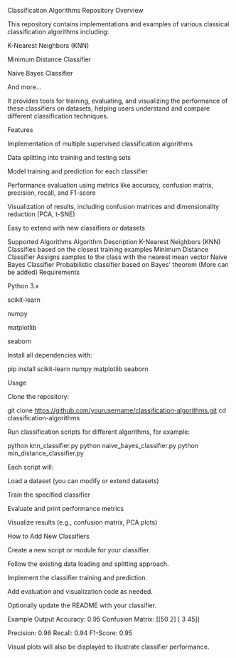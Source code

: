 Classification Algorithms Repository
Overview

This repository contains implementations and examples of various classical classification algorithms including:

K-Nearest Neighbors (KNN)

Minimum Distance Classifier

Naive Bayes Classifier

And more...

It provides tools for training, evaluating, and visualizing the performance of these classifiers on datasets, helping users understand and compare different classification techniques.

Features

Implementation of multiple supervised classification algorithms

Data splitting into training and testing sets

Model training and prediction for each classifier

Performance evaluation using metrics like accuracy, confusion matrix, precision, recall, and F1-score

Visualization of results, including confusion matrices and dimensionality reduction (PCA, t-SNE)

Easy to extend with new classifiers or datasets

Supported Algorithms
Algorithm	Description
K-Nearest Neighbors (KNN)	Classifies based on the closest training examples
Minimum Distance Classifier	Assigns samples to the class with the nearest mean vector
Naive Bayes Classifier	Probabilistic classifier based on Bayes' theorem
(More can be added)	
Requirements

Python 3.x

scikit-learn

numpy

matplotlib

seaborn

Install all dependencies with:

pip install scikit-learn numpy matplotlib seaborn

Usage

Clone the repository:

git clone https://github.com/yourusername/classification-algorithms.git
cd classification-algorithms


Run classification scripts for different algorithms, for example:

python knn_classifier.py
python naive_bayes_classifier.py
python min_distance_classifier.py


Each script will:

Load a dataset (you can modify or extend datasets)

Train the specified classifier

Evaluate and print performance metrics

Visualize results (e.g., confusion matrix, PCA plots)

How to Add New Classifiers

Create a new script or module for your classifier.

Follow the existing data loading and splitting approach.

Implement the classifier training and prediction.

Add evaluation and visualization code as needed.

Optionally update the README with your classifier.

Example Output
Accuracy: 0.95
Confusion Matrix:
[[50  2]
 [ 3 45]]

Precision: 0.96
Recall: 0.94
F1-Score: 0.95


Visual plots will also be displayed to illustrate classifier performance.


